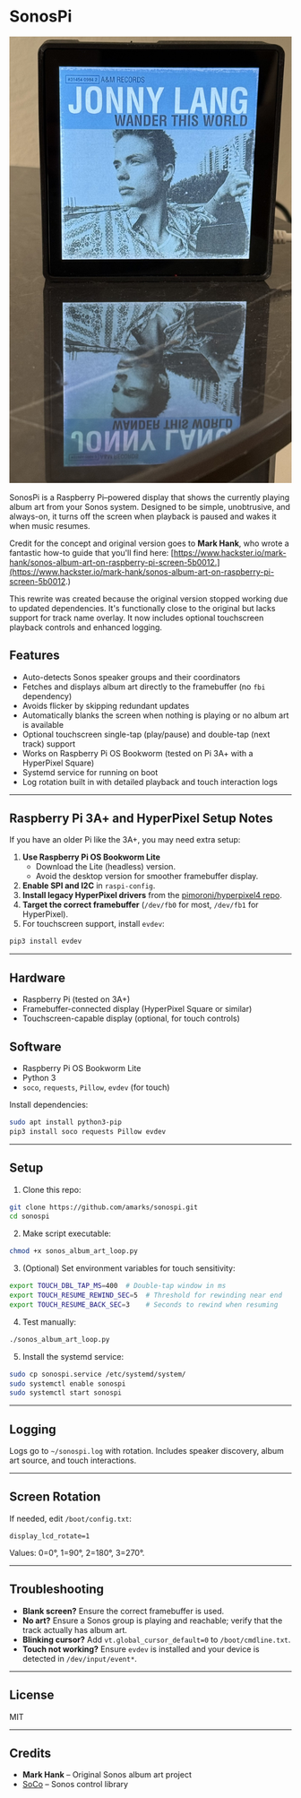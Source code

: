 # SonosPi

![SonosPi display running](img/demo.jpeg)

SonosPi is a Raspberry Pi–powered display that shows the currently playing album art from your Sonos system. Designed to be simple, unobtrusive, and always-on, it turns off the screen when playback is paused and wakes it when music resumes.

Credit for the concept and original version goes to **Mark Hank**, who wrote a fantastic how-to guide that you'll find here: [https://www.hackster.io/mark-hank/sonos-album-art-on-raspberry-pi-screen-5b0012.](https://www.hackster.io/mark-hank/sonos-album-art-on-raspberry-pi-screen-5b0012.)

This rewrite was created because the original version stopped working due to updated dependencies. It's functionally close to the original but lacks support for track name overlay. It now includes optional touchscreen playback controls and enhanced logging.

## Features

* Auto-detects Sonos speaker groups and their coordinators
* Fetches and displays album art directly to the framebuffer (no `fbi` dependency)
* Avoids flicker by skipping redundant updates
* Automatically blanks the screen when nothing is playing or no album art is available
* Optional touchscreen single-tap (play/pause) and double-tap (next track) support
* Works on Raspberry Pi OS Bookworm (tested on Pi 3A+ with a HyperPixel Square)
* Systemd service for running on boot
* Log rotation built in with detailed playback and touch interaction logs

---

## Raspberry Pi 3A+ and HyperPixel Setup Notes

If you have an older Pi like the 3A+, you may need extra setup:

1. **Use Raspberry Pi OS Bookworm Lite**
   - Download the Lite (headless) version.
   - Avoid the desktop version for smoother framebuffer display.
2. **Enable SPI and I2C** in `raspi-config`.
3. **Install legacy HyperPixel drivers** from the [pimoroni/hyperpixel4 repo](https://github.com/pimoroni/hyperpixel4).
4. **Target the correct framebuffer** (`/dev/fb0` for most, `/dev/fb1` for HyperPixel).
5. For touchscreen support, install `evdev`:
```bash
pip3 install evdev
```

---

## Hardware
* Raspberry Pi (tested on 3A+)
* Framebuffer-connected display (HyperPixel Square or similar)
* Touchscreen-capable display (optional, for touch controls)

## Software
* Raspberry Pi OS Bookworm Lite
* Python 3
* `soco`, `requests`, `Pillow`, `evdev` (for touch)

Install dependencies:
```bash
sudo apt install python3-pip
pip3 install soco requests Pillow evdev
```

---

## Setup

1. Clone this repo:
```bash
git clone https://github.com/amarks/sonospi.git
cd sonospi
```
2. Make script executable:
```bash
chmod +x sonos_album_art_loop.py
```
3. (Optional) Set environment variables for touch sensitivity:
```bash
export TOUCH_DBL_TAP_MS=400  # Double-tap window in ms
export TOUCH_RESUME_REWIND_SEC=5  # Threshold for rewinding near end
export TOUCH_RESUME_BACK_SEC=3    # Seconds to rewind when resuming
```
4. Test manually:
```bash
./sonos_album_art_loop.py
```
5. Install the systemd service:
```bash
sudo cp sonospi.service /etc/systemd/system/
sudo systemctl enable sonospi
sudo systemctl start sonospi
```

---

## Logging
Logs go to `~/sonospi.log` with rotation. Includes speaker discovery, album art source, and touch interactions.

---

## Screen Rotation
If needed, edit `/boot/config.txt`:
```
display_lcd_rotate=1
```
Values: 0=0°, 1=90°, 2=180°, 3=270°.

---

## Troubleshooting
* **Blank screen?** Ensure the correct framebuffer is used.
* **No art?** Ensure a Sonos group is playing and reachable; verify that the track actually has album art.
* **Blinking cursor?** Add `vt.global_cursor_default=0` to `/boot/cmdline.txt`.
* **Touch not working?** Ensure `evdev` is installed and your device is detected in `/dev/input/event*`.

---

## License
MIT

---

## Credits
* **Mark Hank** – Original Sonos album art project
* [SoCo](https://github.com/SoCo/SoCo) – Sonos control library

